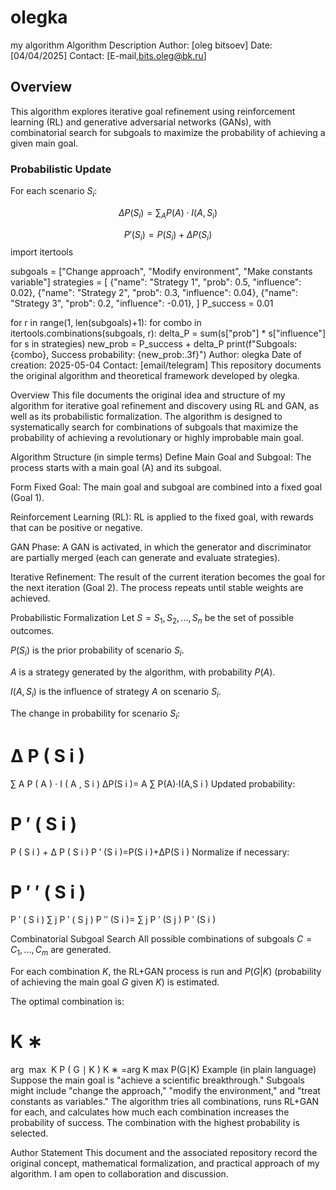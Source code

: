 # olegka
my algorithm
Algorithm Description
Author: [oleg bitsoev]
Date: [04/04/2025]
Contact: [E-mail,bits.oleg@bk.ru]
## Overview

This algorithm explores iterative goal refinement using reinforcement learning (RL) and generative adversarial networks (GANs), with combinatorial search for subgoals to maximize the probability of achieving a given main goal.
### Probabilistic Update

For each scenario $S_i$:

$$
\Delta P(S_i) = \sum_{A} P(A) \cdot I(A, S_i)
$$

$$
P'(S_i) = P(S_i) + \Delta P(S_i)
$$
import itertools

subgoals = ["Change approach", "Modify environment", "Make constants variable"]
strategies = [
    {"name": "Strategy 1", "prob": 0.5, "influence": 0.02},
    {"name": "Strategy 2", "prob": 0.3, "influence": 0.04},
    {"name": "Strategy 3", "prob": 0.2, "influence": -0.01},
]
P_success = 0.01

for r in range(1, len(subgoals)+1):
    for combo in itertools.combinations(subgoals, r):
        delta_P = sum(s["prob"] * s["influence"] for s in strategies)
        new_prob = P_success + delta_P
        print(f"Subgoals: {combo}, Success probability: {new_prob:.3f}")
Author: olegka
Date of creation: 2025-05-04
Contact: [email/telegram]
This repository documents the original algorithm and theoretical framework developed by olegka.

Overview
This file documents the original idea and structure of my algorithm for iterative goal refinement and discovery using RL and GAN, as well as its probabilistic formalization. The algorithm is designed to systematically search for combinations of subgoals that maximize the probability of achieving a revolutionary or highly improbable main goal.

Algorithm Structure (in simple terms)
Define Main Goal and Subgoal:
The process starts with a main goal (A) and its subgoal.

Form Fixed Goal:
The main goal and subgoal are combined into a fixed goal (Goal 1).

Reinforcement Learning (RL):
RL is applied to the fixed goal, with rewards that can be positive or negative.

GAN Phase:
A GAN is activated, in which the generator and discriminator are partially merged (each can generate and evaluate strategies).

Iterative Refinement:
The result of the current iteration becomes the goal for the next iteration (Goal 2). The process repeats until stable weights are achieved.

Probabilistic Formalization
Let $S = {S_1, S_2, ..., S_n}$ be the set of possible outcomes.

$P(S_i)$ is the prior probability of scenario $S_i$.

$A$ is a strategy generated by the algorithm, with probability $P(A)$.

$I(A, S_i)$ is the influence of strategy $A$ on scenario $S_i$.

The change in probability for scenario $S_i$:

Δ
P
(
S
i
)
=
∑
A
P
(
A
)
⋅
I
(
A
,
S
i
)
ΔP(S 
i
 )= 
A
∑
 P(A)⋅I(A,S 
i
 )
Updated probability:

P
′
(
S
i
)
=
P
(
S
i
)
+
Δ
P
(
S
i
)
P 
′
 (S 
i
 )=P(S 
i
 )+ΔP(S 
i
 )
Normalize if necessary:

P
′
′
(
S
i
)
=
P
′
(
S
i
)
∑
j
P
′
(
S
j
)
P 
′′
 (S 
i
 )= 
∑ 
j
 P 
′
 (S 
j
 )
P 
′
 (S 
i
 )
 
Combinatorial Subgoal Search
All possible combinations of subgoals $C = {C_1, ..., C_m}$ are generated.

For each combination $K$, the RL+GAN process is run and $P(G|K)$ (probability of achieving the main goal $G$ given $K$) is estimated.

The optimal combination is:

K
∗
=
arg
⁡
max
⁡
K
P
(
G
∣
K
)
K 
∗
 =arg 
K
max
 P(G∣K)
Example (in plain language)
Suppose the main goal is "achieve a scientific breakthrough."
Subgoals might include "change the approach," "modify the environment," and "treat constants as variables."
The algorithm tries all combinations, runs RL+GAN for each, and calculates how much each combination increases the probability of success.
The combination with the highest probability is selected.

Author Statement
This document and the associated repository record the original concept, mathematical formalization, and practical approach of my algorithm.
I am open to collaboration and discussion.
